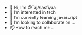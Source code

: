- 👋 Hi, I’m @TajAlasfiyaa
- 👀 I’m interested in tech
- 🌱 I’m currently learning javascript
- 💞️ I’m looking to collaborate on ...
- 📫 How to reach me ...

<!---
TajAlasfiyaa/TajAlasfiyaa is a ✨ special ✨ repository because its `README.md` (this file) appears on your GitHub profile.
You can click the Preview link to take a look at your changes.
--->
